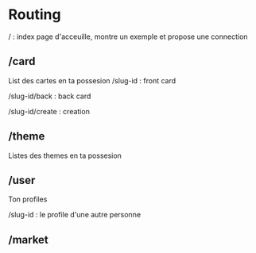 # Routing

/ : index page d'acceuille, montre un  exemple et propose une connection

## /card
List des cartes en ta possesion
/slug-id : front card

/slug-id/back : back card

/slug-id/create : creation

## /theme
Listes des themes en ta possesion

## /user
Ton profiles

/slug-id : le profile d'une autre personne


## /market
